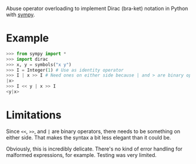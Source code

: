 Abuse operator overloading to implement Dirac (bra-ket) notation in
Python with [sympy](https://sympy.org/).

# Example
```python
>>> from sympy import *
>>> import dirac
>>> x, y = symbols("x y")
>>> I = Integer(1) # Use as identity operator
>>> I | x >> I # Need ones on either side because | and > are binary operators
|x>
>>> I << y | x >> I
<y|x>
```

# Limitations
Since `<<`, `>>`, and `|` are binary operators, there needs to be
something on either side. That makes the syntax a bit less elegant
than it could be.

Obviously, this is incredibly delicate. There's no kind of error
handling for malformed expressions, for example. Testing was very
limited.

